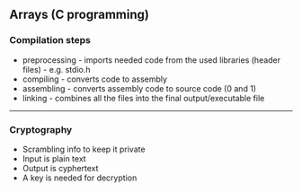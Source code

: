 ## Arrays (C programming)

### Compilation steps

- preprocessing - imports needed code from the used libraries (header files) - e.g. stdio.h
- compiling - converts code to assembly
- assembling - converts assembly code to source code (0 and 1)
- linking - combines all the files into the final output/executable file

---

### Cryptography

- Scrambling info to keep it private
- Input is plain text
- Output is cyphertext
- A key is needed for decryption